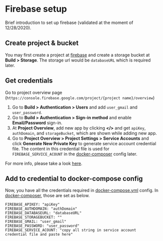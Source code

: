 # Firebase setup
Brief introduction to set up firebase (validated at the moment of 12/28/2020).

## Create project & bucket
You may first create a project at [firebase](https://console.firebase.google.com) and create a storage bucket at **Build > Storage**.
The storage url would be `databaseURL` which is required later.

## Get credentials
Go to project overview page (`https://console.firebase.google.com/project/{project name}/overview`)
1. Go to **Build > Authentication > Users** and add `user_gmail` and `user_password`.
2. Go to **Build > Authentication > Sign-in method** and enable **Email/Password** sign-in.
3. At **Project Overview**, add new app by clicking **</>** and get `apiKey`, `authDomain`, and `storageBucket`, which are shown while adding new app.
4. Go to **Project Overview > Project Settings > Service Accounts** and click **Generate New Private Key** to generate service account credential file.
The content in this credential file is used for `FIREBASE_SERVICE_ACOUNT` in the [docker-composer](../docker-compose.yml) config later.

For more info, please take a look [here](https://stackoverflow.com/questions/41082171/firebase-permission-denied-with-pyrebase-library/41253388#41253388).  

## Add to credential to docker-compose config
Now, you have all the credentials required in [docker-compose.yml](../docker-compose.yml) config.
In [docker-composer](./docker-compose.yml), those are set as below.

```
FIREBASE_APIKEY: "apiKey"
FIREBASE_AUTHDOMAIN: "authDomain"
FIREBASE_DATABASEURL: "databaseURL"
FIREBASE_STORAGEBUCKET: ""
FIREBASE_GMAIL: "user_gmail"
FIREBASE_PASSWORD: "user_password"
FIREBASE_SERVICE_ACOUNT: "copy all string in service account credential file and paste here"
```
